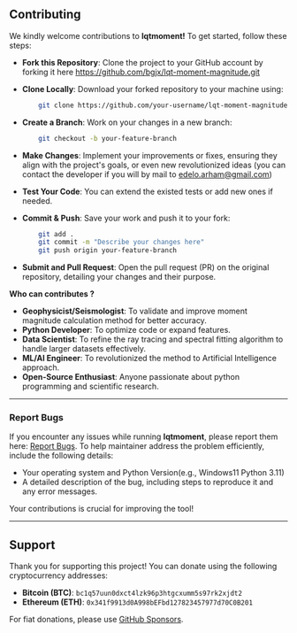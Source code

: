 ## Contributing
We kindly welcome contributions to **lqtmoment!** To get started, follow these steps:

- **Fork this Repository**: Clone the project to your GitHub account by forking it here https://github.com/bgjx/lqt-moment-magnitude.git
- **Clone Locally**: Download your forked repository to your machine using:
    ```bash
        git clone https://github.com/your-username/lqt-moment-magnitude.git 
    ```
- **Create a Branch**: Work on your changes in a new branch:
    ```bash
        git checkout -b your-feature-branch
    ```
- **Make Changes**: Implement your improvements or fixes, ensuring they align with the project's goals, or even new revolutionized ideas (you can contact the developer if you will by mail to edelo.arham@gmail.com)

- **Test Your Code**: You can extend the existed tests or add new ones if needed.
- **Commit & Push**: Save your work and push it to your fork:
    ```bash
        git add .
        git commit -m "Describe your changes here"
        git push origin your-feature-branch 
    ```
- **Submit and Pull Request**: Open the pull request (PR) on the original repository, detailing your changes and their purpose.

**Who can contributes ?**
* **Geophysicist/Seismologist**: To validate and improve moment magnitude calculation method for better accuracy.
* **Python Developer**: To optimize code or expand features.
* **Data Scientist**: To refine the ray tracing and spectral fitting algorithm to handle larger datasets effectively.
* **ML/AI Engineer**: To revolutionized the method to Artificial Intelligence approach.
* **Open-Source Enthusiast**: Anyone passionate about python programming and scientific research.

--------------
### Report Bugs
If you encounter any issues while running **lqtmoment**, please report them here: [Report Bugs](https://github.com/bgjx/lqt-moment-magnitude/issues). To help maintainer address the problem efficiently, include the following details:

- Your operating system and Python Version(e.g., Windows11 Python 3.11)
- A detailed description of the bug, including steps to reproduce it and any error messages.

Your contributions is crucial for improving the tool!


--------------
## Support 

Thank you for supporting this project! You can donate using the following cryptocurrency addresses:

- **Bitcoin (BTC)**: `bc1q57uun0dxct4lzk96p3htgcxumm5s97rk2xjdt2`
- **Ethereum (ETH)**: `0x341f9913d0A998bEFbd127823457977d70C0B201`

For fiat donations, please use [GitHub Sponsors](https://github.com/sponsors/bgjx).